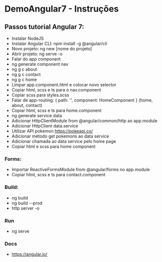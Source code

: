 # DemoAngular7 - Instruções

## Passos tutorial Angular 7:
 
  - Instalar NodeJS
  - Instalar Angular CLI: npm install -g @angular/cli
  - Novo projeto: ng new [nome do projeto]
  - Abrir projeto: ng serve -o
  - Falar do app component
  - ng generate component nav
  - ng g c about
  - ng g c contact
  - ng g c home
  - Limpar app.component.html e colocar novo selector
  - Copiar html, scss e ts para o nav.component
  - Copiar scss para styles.scss
  - Falar de app-routing: { path: '', component: HomeComponent } (home, about, contact)
  - Copiar html, scss e ts para home.component
  - ng generate service data
  - Adicionar HttpClientModule from @angular/common/http ao app.module
  - Adicionar HttpClient data.service
  - Utilizar API pokemon https://pokeapi.co/
  - Adicionar método get pokemons ao data service
  - Adicionar chamada ao data service pelo home page
  - Copiar html e scss para home component
  
  ### Forms:
  
  - Importar ReactiveFormsModule from @angular/forms no app.module
  - Copiar html, scss e ts para contact.component
  
  ### Build:
  
  - ng build
  - ng build --prod
  - http server -o
  
  ### Run
  - ng serve

  ### Docs
  - https://angular.io/
